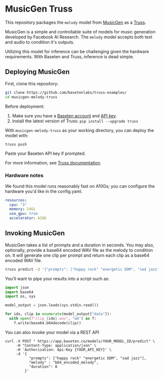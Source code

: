 # MusicGen Truss

This repository packages the `melody` model from [MusicGen](https://github.com/facebookresearch/audiocraft/) as a [Truss](https://truss.baseten.co).

MusicGen is a simple and controllable suite of models for music generation developed by Facebook AI Research. The `melody` model accepts both text and audio to condition it's outputs. 

Utilizing this model for inference can be challenging given the hardware requirements. With Baseten and Truss, inference is dead simple.

## Deploying MusicGen

First, clone this repository:

```sh
git clone https://github.com/basetenlabs/truss-examples/
cd musicgen-melody-truss
```

Before deployment:

1. Make sure you have a [Baseten account](https://app.baseten.co/signup) and [API key](https://app.baseten.co/settings/account/api_keys).
2. Install the latest version of Truss: `pip install --upgrade truss`

With `musicgen-melody-truss` as your working directory, you can deploy the model with:

```sh
truss push
```

Paste your Baseten API key if prompted.

For more information, see [Truss documentation](https://truss.baseten.co).

### Hardware notes

We found this model runs reasonably fast on A10Gs; you can configure the hardware you'd like in the config.yaml.

```yaml
resources:
  cpu: "3"
  memory: 14Gi
  use_gpu: true
  accelerator: A10G
```

## Invoking MusicGen

MusicGen takes a list of prompts and a duration in seconds. You may also, optionally, provide a base64 encoded WAV file as the melody to condition on. It will generate one clip per prompt and return each clip as a base64 encoded WAV file.

```sh
truss predict -d '{"prompts": ["happy rock" "energetic EDM", "sad jazz"], "melody" : "b64_encoded_melody", "duration": 8}'
```

You'll want to pipe your results into a script such as:

```python
import json
import base64
import os, sys

model_output = json.loads(sys.stdin.read())

for idx, clip in enumerate(model_output["data"]):
  with open(f"clip_{idx}.wav", "wb") as f:
    f.write(base64.b64decode(clip))
```

You can also invoke your model via a REST API

```
curl -X POST " https://app.baseten.co/models/YOUR_MODEL_ID/predict" \
     -H "Content-Type: application/json" \
     -H 'Authorization: Api-Key {YOUR_API_KEY}' \
     -d '{
           "prompts": ["happy rock" "energetic EDM", "sad jazz"], 
           "melody" : "b64_encoded_melody",
           "duration": 8
         }'
```